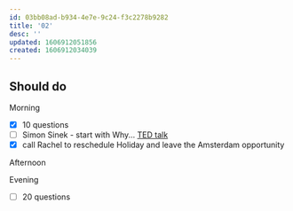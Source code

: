 ```yaml
---
id: 03bb08ad-b934-4e7e-9c24-f3c2278b9282
title: '02'
desc: ''
updated: 1606912051856
created: 1606912034039
---
```


## Should do

Morning
- [x] 10 questions
- [ ] Simon Sinek - start with Why... [TED talk](https://www.youtube.com/watch?v=IPYeCltXpxw)
- [x] call Rachel to reschedule Holiday and leave the Amsterdam opportunity

Afternoon


Evening
- [ ] 20 questions